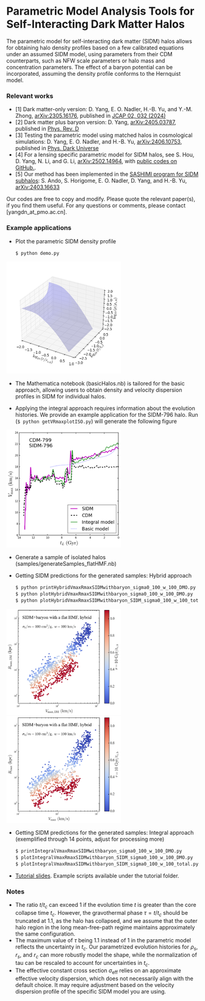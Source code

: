 # Parametric Model Analysis Tools for Self-Interacting Dark Matter Halos

The parametric model for self-interacting dark matter (SIDM) halos allows for obtaining halo density profiles based on a few calibrated equations under an assumed SIDM model, using parameters from their CDM counterparts, such as NFW scale parameters or halo mass and concentration parameters. The effect of a baryon potential can be incorporated, assuming the density profile conforms to the Hernquist model.

### Relevant works 

- [1] Dark matter-only version: D. Yang, E. O. Nadler, H.-B. Yu, and Y.-M. Zhong, [arXiv:2305.16176](https://arxiv.org/abs/2305.16176), published in [JCAP 02, 032 (2024)](http://dx.doi.org/10.1088/1475-7516/2024/02/032)
- [2] Dark matter plus baryon version: D. Yang, [arXiv:2405.03787](https://arxiv.org/abs/2405.03787), published in [Phys. Rev. D](https://journals.aps.org/prd/abstract/10.1103/PhysRevD.110.103044)
- [3] Testing the parametric model using matched halos in cosmological simulations: D. Yang, E. O. Nadler, and H.-B. Yu, [arXiv:2406.10753](http://arxiv.org/abs/2406.10753), published in [Phys. Dark Universe](https://www.sciencedirect.com/science/article/pii/S2212686425000020)
- [4] For a lensing specific parametric model for SIDM halos, see S. Hou, D. Yang, N. Li, and G. Li, [arXiv:2502.14964](https://arxiv.org/abs/2502.14964), with [public codes on GitHub.](https://github.com/HouSiyuan2001/SIDM_Lensing_Model). 
- [5] Our method has been implemented in the [SASHIMI program for SIDM subhalos](https://github.com/shinichiroando/sashimi-si): S. Ando, S. Horigome, E. O. Nadler, D. Yang, and H.-B. Yu, [arXiv:2403.16633](https://arxiv.org/abs/2403.16633)


Our codes are free to copy and modify. 
Please quote the relevant paper(s), if you find them useful. 
For any questions or comments, please contact [yangdn_at_pmo.ac.cn].

### Example applications

- Plot the parametric SIDM density profile 
  ```
  $ python demo.py
  ```

<img src="https://github.com/DanengYang/parametricSIDM/blob/main/figs/demo.png" alt="Illustrate the parametric SIDM density profile" width="300"/>


- The Mathematica notebook (basicHalos.nb) is tailored for the basic approach, allowing users to obtain density and velocity dispersion profiles in SIDM for individual halos.

- Applying the integral approach requires information about the evolution histories. We provide an example application for the SIDM-796 halo. 
Run (`$ python getVRmaxplotISO.py`) will generate the following figure

<img src="https://github.com/DanengYang/parametricSIDM/blob/main/figs/fig_tL_vmax_case_cdm_799_796_C4_1000bins.png" alt="The Vmax evolution of a deeply core collapsing SIDM subhalo from the parametric model with the integral approach (solid-green), basic approach (dotted-blue), and the SIDM simulation (solid-magenta), as well as the CDM counterpart (dashed-black).
" width="300"/>

- Generate a sample of isolated halos (samples/generateSamples_flatHMF.nb)

- Getting SIDM predictions for the generated samples: Hybrid approach 
   ```bash
   $ python printHybridVmaxRmaxSIDMwithbaryon_sigma0_100_w_100_DMO.py
   $ python plotHybridVmaxRmaxSIDMwithbaryon_sigma0_100_w_100_DMO.py
   $ python plotHybridVmaxRmaxSIDMwithbaryon_SIDM_sigma0_100_w_100_total.py
   ```
<img src="https://github.com/DanengYang/parametricSIDM/blob/main/figs/fig_vmax_rmax_SIDM_baryon_flat_HMF_sigma0_100_w_100_DMO.png" alt="The Vmax-Rmax distribution of the dark matter component for the velocity-dependent SIDM model" width="300"/><img src="https://github.com/DanengYang/parametricSIDM/blob/main/figs/fig_vmax_rmax_SIDM_baryon_flat_HMF_sigma0_100_w_100.png" alt="The Vmax-Rmax distribution of dark matter plus baryons for the velocity-dependent SIDM model" width="300"/>

- Getting SIDM predictions for the generated samples: Integral approach (exemplified through 14 points, adjust for processing more)
   ```bash
   $ printIntegralVmaxRmaxSIDMwithbaryon_sigma0_100_w_100_DMO.py
   $ plotIntegralVmaxRmaxSIDMwithbaryon_SIDM_sigma0_100_w_100_DMO.py
   $ plotIntegralVmaxRmaxSIDMwithbaryon_SIDM_sigma0_100_w_100_total.py
   ```
- [Tutorial slides](https://github.com/DanengYang/parametricSIDM/blob/main/tutorial/A%20Quick%20Start%20for%20Working%20with%20SIDM%20Halos.pdf). Example scripts available under the tutorial folder. 

### Notes 

- The ratio $t/t_c$ can exceed 1 if the evolution time $t$ is greater than the core collapse time $t_c$. However, the gravothermal phase $\tau = t/t_c$ should be truncated at 1.1, as the halo has collapsed, and we assume that the outer halo region in the long mean-free-path regime maintains approximately the same configuration.
- The maximum value of $\tau$ being 1.1 instead of 1 in the parametric model reflects the uncertainty in $t_c$. Our parametrized evolution histories for $\rho_s$, $r_s$, and $r_c$ can more robustly model the shape, while the normalization of tau can be rescaled to account for uncertainties in $t_c$.
- The effective constant cross section $\sigma_{\text{eff}}$ relies on an approximate effective velocity dispersion, which does not necessarily align with the default choice. It may require adjustment based on the velocity dispersion profile of the specific SIDM model you are using.



